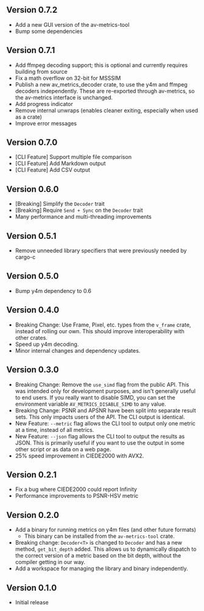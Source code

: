 ## Version 0.7.2

- Add a new GUI version of the av-metrics-tool
- Bump some dependencies

## Version 0.7.1

- Add ffmpeg decoding support; this is optional and currently requires building from source
- Fix a math overflow on 32-bit for MSSSIM
- Publish a new av_metrics_decoder crate, to use the y4m and ffmpeg decoders independently.
  These are re-exported through av-metrics, so the av-metrics interface is unchanged.
- Add progress indicator
- Remove internal unwraps (enables cleaner exiting, especially when used as a crate)
- Improve error messages

## Version 0.7.0

- [CLI Feature] Support multiple file comparison
- [CLI Feature] Add Markdown output
- [CLI Feature] Add CSV output

## Version 0.6.0

- [Breaking] Simplify the `Decoder` trait
- [Breaking] Require `Send + Sync` on the `Decoder` trait
- Many performance and multi-threading improvements

## Version 0.5.1

- Remove unneeded library specifiers that were previously needed by cargo-c

## Version 0.5.0

- Bump y4m dependency to 0.6

## Version 0.4.0

- Breaking Change: Use Frame, Pixel, etc. types from the `v_frame` crate,
  instead of rolling our own. This should improve interoperability
  with other crates.
- Speed up y4m decoding.
- Minor internal changes and dependency updates.

## Version 0.3.0

- Breaking Change: Remove the `use_simd` flag from the public API.
  This was intended only for development purposes,
  and isn't generally useful to end users.
  If you really want to disable SIMD,
  you can set the environment variable `AV_METRICS_DISABLE_SIMD` to any value.
- Breaking Change: PSNR and APSNR have been split into separate result sets.
  This only impacts users of the API.
  The CLI output is identical.
- New Feature: `--metric` flag allows the CLI tool to output only one metric at a time,
  instead of all metrics.
- New Feature: `--json` flag allows the CLI tool to output the results as JSON.
  This is primarily useful if you want to use the output in some other script
  or as data on a web page.
- 25% speed improvement in CIEDE2000 with AVX2.

## Version 0.2.1

- Fix a bug where CIEDE2000 could report Infinity
- Performance improvements to PSNR-HSV metric

## Version 0.2.0

- Add a binary for running metrics on y4m files (and other future formats)
  - This binary can be installed from the `av-metrics-tool` crate.
- Breaking change: `Decoder<T>` is changed to `Decoder` and has a new method,
  `get_bit_depth` added. This allows us to dynamically dispatch to the correct
  version of a metric based on the bit depth, without the compiler getting
  in our way.
- Add a workspace for managing the library and binary independently.

## Version 0.1.0

- Initial release
